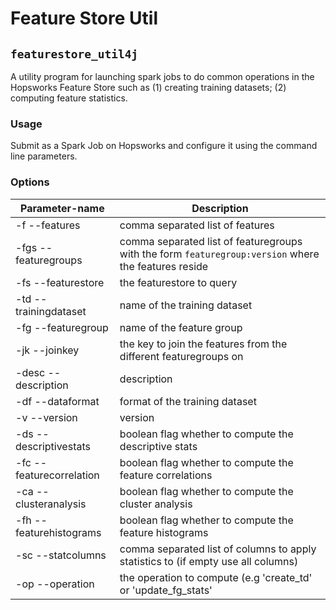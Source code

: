 # Feature Store Util 

## `featurestore_util4j`

A utility program for launching spark jobs to do common operations in the Hopsworks Feature Store such as (1) 
creating training datasets; (2) computing feature statistics.

### Usage

Submit as a Spark Job on Hopsworks and configure it using the command line parameters.  

### Options

| Parameter-name                        | Description                                                                                                      |
| -----                                 | -----------                                                                                                      |
| -f --features                         | comma separated list of features                                                                                 |
| -fgs --featuregroups                  | comma separated list of featuregroups with the form `featuregroup:version` where the features reside             |
| -fs --featurestore                    | the featurestore to query                                                                                        |
| -td --trainingdataset                 | name of the training dataset                                                                                     |
| -fg --featuregroup                    | name of the feature group                                                  
| -jk  --joinkey                        | the key to join the features from the different featuregroups on                                                 |
| -desc --description                   | description                                                                                                      |
| -df --dataformat                      | format of the training dataset                                                                                   |
| -v --version                          | version                                                                                                          |
| -ds --descriptivestats                | boolean flag whether to compute the descriptive stats                                                            |
| -fc --featurecorrelation              | boolean flag whether to compute the feature correlations                                                         |
| -ca --clusteranalysis                 | boolean flag whether to compute the cluster analysis                                                             |
| -fh --featurehistograms               | boolean flag whether to compute the feature histograms                                                           |
| -sc --statcolumns                     | comma separated list of columns to apply statistics to (if empty use all columns)                                |
| -op --operation                       | the operation to compute (e.g 'create_td' or 'update_fg_stats'                                                   |

